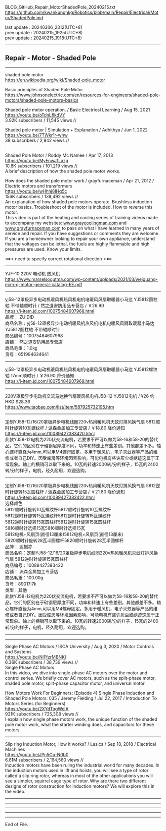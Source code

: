   
BLOG_GitHub_Repair_MotorShadedPole_20240215.txt  
  https://github.com/kwankunghkg/Robotics/blob/main/Repair/Electrical/Motor/ShadedPole.md  
  
last update : 20240306_2312(UTC+8)  
prev update : 20240215_1925(UTC+8)  
prev update : 20240215_1918(UTC+8)  
  
--------------------------------------------------  
  
## Repair - Motor - Shaded Pole  
  
--------------------------------------------------  
  
shaded pole motor   
  https://en.wikipedia.org/wiki/Shaded-pole_motor  
  
Basic principles of Shaded Pole Motor  
  https://www.johnsonelectric.com/en/resources-for-engineers/shaded-pole-motors/shaded-pole-motors-basics  
  
  
Shaded pole motor operation. / Basic Electrical Learning / Aug 15, 2021  
  https://youtu.be/oTdnLflkdVY  
3.92K subscribers / 11,545 views  //  
  
  
Shaded pole motor | Simulation + Explanation / Adhithya / Jun 1, 2022  
  https://youtu.be/7TWkr1r-wnw  
38 subscribers / 2,942 views  //  
.   
  
  
Shaded Pole Motor / Roddy Mc Namee / Apr 17, 2013  
  https://youtu.be/MyEnwJ1Lazg  
10.8K subscribers / 101,219 views  //  
	A brief description of how the shaded pole motor works.  
  
  
How does the shaded pole motor work / grayfurnaceman / Apr 21, 2012 / Electric motors and transformers  
  https://youtu.be/wHhhj8IHq5c  
156K subscribers / 138,492 views  //  
	An explanation of how shaded pole motors operate.  Brushless induction motor basics.  Troubleshoot of the motor is included.  How to reverse this motor.  
	This video is part of the heating and cooling series of training videos made to accompany my websites: www.graycoolingman.com and www.grayfurnaceman.com to pass on what I have learned in many years of service and repair. If you have suggestions or comments they are welcome.   
	If you are a homeowner looking to repair your own appliance, understand that the voltages can be lethal, the fuels are highly flammable and high pressures are used.  Know your limits.   
  
  
==>>  need to specify correct rotational direction <<==  
  
  
----  
  
YJF-10 220V 电动机 热风机  
  https://www.marselsogutma.com/wp-content/uploads/2021/03/weiguang-ecm-q-motor-general-catalog-EE.pdf  
  
  
  
----  
  
yj58-12罩极异步电动机暖风机热风机电机电暖风风扇取暖器小马达 YJ5812圆柱轴 不带轴顺时针 / 然之道安防用品专营店 / ￥26.90   
  https://i-item.jd.com/10075484607968.html  
    品牌： ZUIDID  
    商品名称：yj58-12罩极异步电动机暖风机热风机电机电暖风风扇取暖器小马达 YJ5812圆柱轴 不带轴顺时针  
    商品编号：10075484607968  
    店铺： 然之道安防用品专营店  
    商品毛重：1.0kg  
    货号：651994634641  
  
  
----  
  
yj58-12罩极异步电动机暖风机热风机电机电暖风风扇取暖器小马达 YJ5812螺纹轴 17mm顺时针 / ￥26.90 降价通知  
https://i-item.jd.com/10075484607969.html  
  
  
----  
  
220V罩极异步电动机交流马达换气扇暖风机电机J58-12 YJ5812电机 / ¥26 约HKD $28.36  
https://www.taobao.com/list/item/587925732195.htm  
  
  
  
  
----  
  
定制YJ58-12/16/20罩极异步电机线圈220v热风暖风机灭蚊灯排风换气扇 5812顺时针旋转10瓦螺纹杆 /  派森金属加工专营店 / ￥18.80 降价通知  
https://i-item.jd.com/10089427383420.html  
	此款YJ58-12电机为220伏交流电机，若要求不严可以做为58-16和58-20的替代品，它们的区别在于硅钢层厚度不同，功率和转速上有些差别。其他都差不多。轴心螺杆直径为4mm,可以用M4螺母固定。多用于暖风机，电子灭蚊器等产品的维修或者自己DIY。因受库房等环境因素影响，可能电机有些许灰尘或绣迹这属于正常现象。轴上的横销可以取下来的。10瓦的转速2000转/分的样子，15瓦的2400转/分的样子，电机，经久耐用，欢迎选购。  
  
----  
  
定制YJ58-12/16/20罩极异步电机线圈220v热风暖风机灭蚊灯排风换气扇 5812逆时针旋转15瓦圆柱杆 /  派森金属加工专营店 / ￥21.80 降价通知  
  https://i-item.jd.com/10089427383422.html  
选择颜色  
5812顺时针旋转10瓦螺纹杆5812顺时针旋转10瓦螺纹杆  
5812逆时针旋转15瓦螺纹杆5812逆时针旋转15瓦螺纹杆  
5812逆时针旋转15瓦圆柱杆5812逆时针旋转15瓦圆柱杆  
5816顺时针选择15瓦5816顺时针选择15瓦  
5812电机+风扇页(直径13厘米)5812电机+风扇页(直径13厘米)  
5820顺时针旋转28瓦半圆螺杆5820顺时针旋转28瓦半圆螺杆  
    品牌： 迈恻亦  
    商品名称：定制YJ58-12/16/20罩极异步电机线圈220v热风暖风机灭蚊灯排风换气扇 5812逆时针旋转15瓦圆柱杆  
    商品编号：10089427383422  
    店铺： 派森金属加工专营店  
    商品毛重：100.00g  
    货号：89017l7k  
    类型：其他  
此款YJ58-12电机为220伏交流电机，若要求不严可以做为58-16和58-20的替代品，它们的区别在于硅钢层厚度不同，功率和转速上有些差别。其他都差不多。轴心螺杆直径为4mm,可以用M4螺母固定。多用于暖风机，电子灭蚊器等产品的维修或者自己DIY。因受库房等环境因素影响，可能电机有些许灰尘或绣迹这属于正常现象。轴上的横销可以取下来的。10瓦的转速2000转/分的样子，15瓦的2400转/分的样子，电机，经久耐用，欢迎选购。  
  
  
  
  
----  
  
  
  
----  
  
  
Single Phase AC Motors / ISCA University /  Aug 3, 2020 / Motor Controls and Systems  
  https://youtu.be/NlFfzrMBNKI  
6.36K subscribers / 38,739 views  //  
	Single Phase AC Motors  
	In this video, we dive into single-phase AC motors over the motor and control series. We briefly cover AC motors, such as the split-phase motor, shaded pole motor, split-phase capacitor motor, and universal motor.  
  
  
  
How Motors Work For Beginners: (Episode 4) Single Phase Induction and Shaded Pole Motors: 035 / Jeremy Fielding /  Jul 22, 2017 / Introduction To Motors Series (for Beginners)  
  https://youtu.be/2XYdTogWcIA  
921K subscribers / 725,308 views  //  
I explain how single phase motors work, the unique function of the shaded pole motor work, what the starter winding does, and capacitors for these motors.  
  
  
  
  
----  
  
Slip ring Induction Motor, How it works? / Lesics / Sep 18, 2018 / Electrical Machines  
  https://youtu.be/JPn5Ou-N0b0  
  6.61M subscribers / 2,164,560 views  //  
	Induction motors have been ruling the industrial world for many decades. In the induction motors used in lift and hoists, you will see a type of rotor called a slip ring rotor, whereas in most of the other applications you will see a simpler, squirrel cage type of rotor. Why are there two different designs of rotor construction for induction motors? We will explore this in the video.  
  
  
  
  
----  
  
  
  
----  
  
  
  
----  
  
  
  
----  
  
  
  
----  
End of File.  
